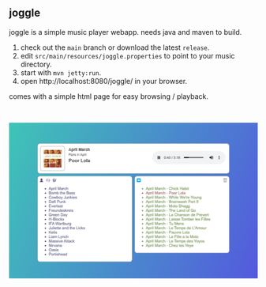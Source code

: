 joggle
------

joggle is a simple music player webapp. needs java and maven to build.

1. check out the ``main`` branch or download the latest ``release``.
2. edit ``src/main/resources/joggle.properties`` to point to your music directory.
3. start with ``mvn jetty:run``.
4. open http://localhost:8080/joggle/ in your browser.

comes with a simple html page for easy browsing / playback.

&#160;

![joggle](images/joggle.small.png)
